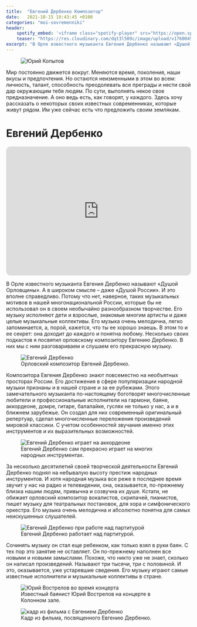 ```yaml
---
title:  "Евгений Дербенко Композитор"
date:   2021-10-15 19:43:45 +0100
categories: "moi-sovremenniki"
header:
    spotify_embed: '<iframe class="spotify-player" src="https://open.spotify.com/embed/episode/7mlAZFvHDcnr2tZLQqQ3eX?utm_source=generator" frameBorder="0" allowfullscreen="" allow="autoplay; clipboard-write; encrypted-media; fullscreen; picture-in-picture" loading="lazy"></iframe>'
    teaser: "https://res.cloudinary.com/dqt3l509c/image/upload/v1760045838/derbenko-s-bajanom_mcyckr.jpg"
excerpt: "В Орле известного музыканта Евгения Дербенко называют «Душой Орловщины». А в широком смысле – даже «Душой России». И это вполне справедливо. Потому что нет, наверное, таких музыкальных мотивов в нашей многонациональной России, которые бы не использовал он в своем необычайно разнообразном творчестве. Его музыку исполняют дети и взрослые, знакомые многим артисты и даже целые музыкальные коллективы. Его музыка очень мелодична, легко запоминается, а, порой, кажется, что ты ее хорошо знаешь. В этом то и ее секрет: она доходит до каждого и понятна любому. Несколько своих подкастов я посвятил орловскому композитору Евгению Дербенко. В них мы с ним разговариваем и слушаем его прекрасную музыку."
---
```


<figure class="align-center">
<img src="https://res.cloudinary.com/dqt3l509c/image/upload/v1760045612/i-3_ut5w2c.jpg" alt="Юрий Копытов">
</figure>

Мир постоянно движется вокруг. Меняются время, поколения, наши вкусы и предпочтения. Но остаются неизменными в этом во всем: личность, талант, способность преодолевать все преграды и нести свой дар окружающим тебя людям. По сути, выполнять некое свое предназначение. А оно ведь есть, как говорят, у каждого. Здесь хочу рассказать о некоторых своих известных современниках, которые живут рядом. Им уже сейчас есть что предложить своим землякам.

# Евгений Дербенко

<iframe data-testid="embed-iframe" style="border-radius:12px" src="https://open.spotify.com/embed/episode/7mlAZFvHDcnr2tZLQqQ3eX?utm_source=generator" width="100%" height="352" frameBorder="0" allowfullscreen="" allow="autoplay; clipboard-write; encrypted-media; fullscreen; picture-in-picture" loading="lazy"></iframe>

В Орле известного музыканта Евгения Дербенко называют «Душой Орловщины». А в широком смысле – даже «Душой России». И это вполне справедливо. Потому что нет, наверное, таких музыкальных мотивов в нашей многонациональной России, которые бы не использовал он в своем необычайно разнообразном творчестве. Его музыку исполняют дети и взрослые, знакомые многим артисты и даже целые музыкальные коллективы. Его музыка очень мелодична, легко запоминается, а, порой, кажется, что ты ее хорошо знаешь. В этом то и ее секрет: она доходит до каждого и понятна любому. Несколько своих подкастов я посвятил орловскому композитору Евгению Дербенко. В них мы с ним разговариваем и слушаем его прекрасную музыку.

<figure class="align-center">
<img src="https://res.cloudinary.com/dqt3l509c/image/upload/v1760045927/e.-derbenko_l2hnot.jpg" alt="Евгений Дербенко">
<figcaption>Орловский композитор Евгений Дербенко.</figcaption>
</figure>

Композитора Евгения Дербенко знают повсеместно на необъятных просторах России. Его достижения в сфере популяризации народной музыки признаны и в нашей стране и за ее рубежами. Этого замечательного музыканта по-настоящему боготворят многочисленные любители и профессиональные исполнители на гармони, баяне, аккордеоне, домре, гитаре, балалайке, гуслях не только у нас, а и в ближнем зарубежье. Он создал для них современный оригинальный репертуар, сделал многочисленные переложения произведений мировой классики. С учетом особенностей звучания именно этих инструментов и их выразительных возможностей.

<figure class="align-center">
<img src="https://res.cloudinary.com/dqt3l509c/image/upload/v1760046487/derbenko_wlukde.jpg" alt="Евгений Дербенко играет на аккордеоне">
<figcaption>Евгений Дербенко сам прекрасно играет на многих народных инструментах.</figcaption>
</figure>

За несколько десятилетий своей творческой деятельности Евгений Дербенко поднял на небывалую высоту престиж народных инструментов. И хотя народная музыка все реже в последнее время звучит у нас на радио и телевидении, она, оказывается, по-прежнему близка нашим людям, привычна и созвучна их душе. Кстати, не обижает орловский композитор вокалистов, скрипачей, пианистов, пишет музыку для театральных постановок, для хора и симфонического оркестра. Его музыка очень мелодична и абсолютно понятна для самых неискушенных слушателей.

<figure class="align-center">
<img src="https://res.cloudinary.com/dqt3l509c/image/upload/v1760045838/derbenko-s-bajanom_mcyckr.jpg" alt="Евгений Дербенко при работе над партитурой">
<figcaption>Евгений Дербенко работает над партитурой.</figcaption>
</figure>

Сочинять музыку он стал еще ребенком, как только взял в руки баян. С тех пор это занятие не оставляет. Он по-прежнему наполнен все новыми и новыми замыслами. Похоже, что никто уже не знает, сколько он написал произведений. Называют три тысячи, три с половиной. И это, оказывается, уже устаревшие сведения. Его музыку играют самые известные исполнители и музыкальные коллективы в стране.

<figure class="align-center">
<img src="https://res.cloudinary.com/dqt3l509c/image/upload/v1760046813/jurij-vostrelov_svyxpk.jpg" alt="Юрий Вострелов во время концерта">
<figcaption>Известный баянист Юрий Вострелов на концерте в Колонном зале.</figcaption>
</figure>

<figure class="align-center">
<img src="https://res.cloudinary.com/dqt3l509c/image/upload/v1760046846/img_20200121_111413_hx5u3s.jpg" alt="кадр из фильма с Евгением Дербенко">
<figcaption>Кадр из фильма, посвященного Евгению Дербенко.</figcaption>
</figure>